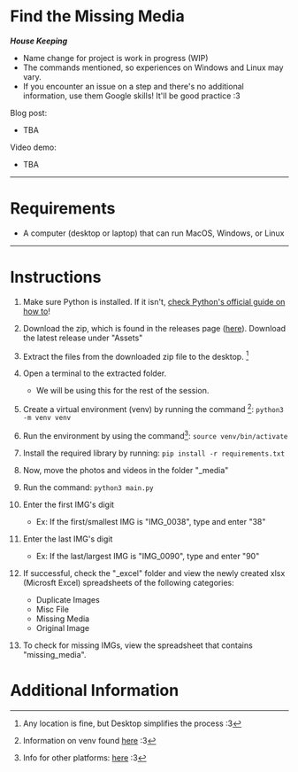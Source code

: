 # Find the Missing Media

***House Keeping***
- Name change for project is work in progress (WIP)
- The commands mentioned, so experiences on Windows and Linux may vary.
- If you encounter an issue on a step and there's no additional information, use them Google skills! It'll be good practice :3

Blog post: 
- TBA

Video demo:
- TBA
____
# Requirements
- A computer (desktop or laptop) that can run MacOS, Windows, or Linux

____
# Instructions

1. Make sure Python is installed. If it isn't, [check Python's official guide on how to](https://wiki.python.org/moin/BeginnersGuide/Download)!

1. Download the zip, which is found in the releases page ([here](https://github.com/SeikaHirori/checkAllPhotos/releases)). Download the latest release under "Assets"

1. Extract the files from the downloaded zip file to the desktop. [^1]

1. Open a terminal to the extracted folder.
    - We will be using this for the rest of the session.

1. Create a virtual environment (venv) by running the command [^2]:
    `python3 -m venv venv`

1. Run the environment by using the command[^3]:
    `source venv/bin/activate`

1. Install the required library by running:
    `pip install -r requirements.txt`

1. Now, move the photos and videos in the folder "_media"

1. Run the command:
    `python3 main.py`

1. Enter the first IMG's digit
    - Ex: If the first/smallest IMG is "IMG_0038", type and enter "38"

1. Enter the last IMG's digit
    - Ex: If the last/largest IMG is "IMG_0090", type and enter "90"

1. If successful, check the "_excel" folder and view the newly created xlsx (Microsft Excel) spreadsheets of the following categories:
    - Duplicate Images
    - Misc File
    - Missing Media
    - Original Image

1. To check for missing IMGs, view the spreadsheet that contains "missing_media".

# Additional Information

[^1]: Any location is fine, but Desktop simplifies the process :3

[^2]: Information on venv found [here](https://docs.python.org/3/library/venv.html#creating-virtual-environments) :3

[^3]: Info for other platforms: [here](https://docs.python.org/3/library/venv.html#how-venvs-work) :3

